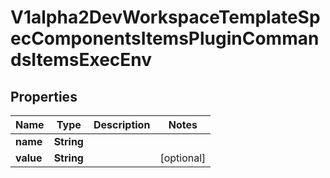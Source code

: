 

# V1alpha2DevWorkspaceTemplateSpecComponentsItemsPluginCommandsItemsExecEnv

## Properties

Name | Type | Description | Notes
------------ | ------------- | ------------- | -------------
**name** | **String** |  | 
**value** | **String** |  |  [optional]




